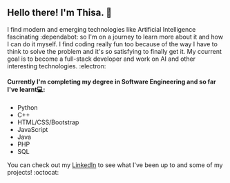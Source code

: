 ## Hello there! I'm Thisa. :wave:

I find modern and emerging technologies like Artificial Intelligence fascinating :dependabot: so I'm on a journey to learn more about it and how I can do it myself. I find coding really fun too because of the way I have to think to solve the problem and it's so satisfying to finally get it. My ccurrent goal is to become a full-stack developer and work on AI and other interesting technologies. :electron:

#### Currently I'm completing my degree in Software Engineering and so far I've learnt💻:
 - Python
 - C++
 - HTML/CSS/Bootstrap
 - JavaScript
 - Java
 - PHP
 - SQL

You can check out my [LinkedIn](https://www.linkedin.com/in/thisaraniap/) to see what I've been up to and some of my projects! :octocat:

<!---
ThisaraniAP/ThisaraniAP is a ✨ special ✨ repository because its `README.md` (this file) appears on your GitHub profile.
You can click the Preview link to take a look at your changes.
--->
